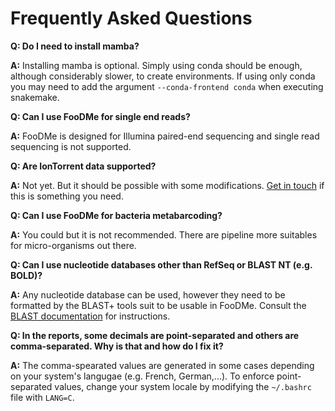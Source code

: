 # Frequently Asked Questions

**Q: Do I need to install mamba?**

**A:** Installing mamba is optional. Simply using conda should be enough, although considerably slower, to 
create environments. If using only conda you may need to add the argument `--conda-frontend conda`
when executing snakemake.

**Q: Can I use FooDMe for single end reads?**

**A:** FooDMe is designed for Illumina paired-end sequencing and single read sequencing is not supported.

**Q: Are IonTorrent data supported?**

**A:** Not yet. But it should be possible with some modifications. [Get in touch](https://github.com/CVUA-RRW/FooDMe/issues/new?assignees=&labels=enhancement&template=feature_request.md&title=) if this is something you need.

**Q: Can I use FooDMe for bacteria metabarcoding?**

**A:** You could but it is not recommended. There are pipeline more suitables for micro-organisms out there.

**Q: Can I use nucleotide databases other than RefSeq or BLAST NT (e.g. BOLD)?**

**A:** Any nucleotide database can be used, however they need to be formatted by the BLAST+ tools suit to be usable in FooDMe.
Consult the [BLAST documentation](https://www.ncbi.nlm.nih.gov/books/NBK569841/) for instructions.

**Q: In the reports, some decimals are point-separated and others are comma-separated. Why is that and how do I fix it?**

**A:** The comma-spearated values are generated in some cases depending on your system's langugae (e.g. French, German,...).
To enforce point-separated values, change your system locale by modifying the `~/.bashrc` file with `LANG=C`. 
